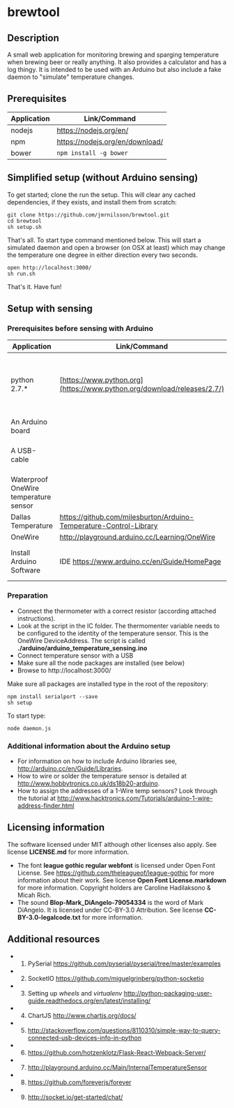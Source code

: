 # brewtool

## Description
A small web application for monitoring brewing and sparging temperature when brewing beer or really anything. It also provides a calculator and has a log thingy. It is intended to be used with an Arduino but also include a fake daemon to "simulate" temperature changes.

## Prerequisites 
Application | Link/Command 
------ | ------ 
nodejs | https://nodejs.org/en/ 
npm | https://nodejs.org/en/download/ 
bower | `npm install -g bower`

## Simplified setup (without Arduino sensing)
To get started; clone the run the setup. This will clear any cached dependencies, if they exists, and install them from scratch:

    git clone https://github.com/jmrnilsson/brewtool.git
    cd brewtool
    sh setup.sh

That's all. To start type command mentioned below. This will start a simulated daemon and open a browser (on OSX at least) which may change the temperature one degree in either direction every two seconds. 

    open http://localhost:3000/
    sh run.sh 
    
That's it. Have fun!

## Setup with sensing
### Prerequisites before sensing with Arduino
Application | Link/Command | Comment   
------ | ------ | ------
python 2.7.* | [https://www.python.org](https://www.python.org/download/releases/2.7/) | Only needed during build of SerialPort by node-gyp
An Arduino board | | 
A USB-cable | | i.e. Rev3 or something similar
Waterproof OneWire temperature sensor | | i.e. DS18B20, DS1822, DS1820
Dallas Temperature | https://github.com/milesburton/Arduino-Temperature-Control-Library | Library 
OneWire | http://playground.arduino.cc/Learning/OneWire | Library
Install Arduino Software | IDE https://www.arduino.cc/en/Guide/HomePage | Other tools can be used of course

### Preparation 
* Connect the thermometer with a correct resistor (according attached instructions). 
* Look at the script in the IC folder. The thermomenter variable needs to be configured to the identity of the temperature sensor. This is the OneWire DeviceAddress. The script is called __./arduino/arduino_temperature_sensing.ino__
* Connect temperature sensor with a USB
* Make sure all the node packages are installed (see below)
* Browse to http://localhost:3000/

Make sure all packages are installed type in the root of the repository:

    npm install serialport --save
    sh setup

To start type:

    node daemon.js

### Additional information about the Arduino setup
* For information on how to include Arduino libraries see, http://arduino.cc/en/Guide/Libraries.
* How to wire or solder the temperature sensor is detailed at http://www.hobbytronics.co.uk/ds18b20-arduino.
* How to assign the addresses of a 1-Wire temp sensors? Look through the tutorial at http://www.hacktronics.com/Tutorials/arduino-1-wire-address-finder.html

## Licensing information
The software licensed under MIT although other licenses also apply. See license __LICENSE.md__ for more information.
* The font __league gothic regular webfont__ is licensed under Open Font License. See https://github.com/theleagueof/league-gothic for more information about their work. See license __Open Font License.markdown__ for more information. Copyright holders are Caroline Hadilaksono & Micah Rich.
* The sound __Blop-Mark_DiAngelo-79054334__ is the word of Mark DiAngelo. It is licensed under CC-BY-3.0 Attribution. See license __CC-BY-3.0-legalcode.txt__ for more information.

## Additional resources
+ 1. PySerial https://github.com/pyserial/pyserial/tree/master/examples
+ 2. SocketIO https://github.com/miguelgrinberg/python-socketio
+ 3. Setting up *wheels* and *virtualenv* http://python-packaging-user-guide.readthedocs.org/en/latest/installing/
+ 4. ChartJS http://www.chartjs.org/docs/
+ 5. http://stackoverflow.com/questions/8110310/simple-way-to-query-connected-usb-devices-info-in-python
+ 6. https://github.com/hotzenklotz/Flask-React-Webpack-Server/
+ 7. http://playground.arduino.cc/Main/InternalTemperatureSensor
+ 8. https://github.com/foreverjs/forever
+ 9. http://socket.io/get-started/chat/
